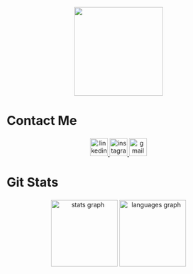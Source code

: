 <br clear="both">

<div align="center">
  <img height="200" src="https://media.licdn.com/dms/image/v2/D4E16AQFjOjQtaocfEg/profile-displaybackgroundimage-shrink_350_1400/B4EZVC6MvhHcAg-/0/1740584309074?e=1746057600&v=beta&t=ndYGXkGcctjbXnpsOkPyPnN_sY90FhFvwwDS40oDWow"  />
</div>

###

<h1 align="left">Contact Me</h1>

###

<div align="center">
  <a href="https://www.linkedin.com/in/bowoye/" target="_blank">
    <img src="https://img.shields.io/static/v1?message=LinkedIn&logo=linkedin&label=&color=0077B5&logoColor=white&labelColor=&style=for-the-badge" height="40" alt="linkedin logo"  />
  </a>
  <a href="https://www.instagram.com/bowlyntt/" target="_blank">
    <img src="https://img.shields.io/static/v1?message=Instagram&logo=instagram&label=&color=E4405F&logoColor=white&labelColor=&style=for-the-badge" height="40" alt="instagram logo"  />
  </a>
  <a href="mailto:b.oyedepo@outlook.com" target="_blank">
    <img src="https://img.shields.io/static/v1?message=email&logo=gmail&label=&color=D14836&logoColor=white&labelColor=&style=for-the-badge" height="40" alt="gmail logo"  />
  </a>
</div>

###

<h1 align="left">Git Stats</h1>

###

<div align="center">
  <img src="https://github-readme-stats.vercel.app/api?username=StreetTT&hide_title=true&hide_rank=true&show_icons=true&include_all_commits=false&count_private=true&disable_animations=false&theme=vision-friendly-dark&locale=en&hide_border=true&order=1&custom_title=%20" height="150" alt="stats graph"  />
  <img src="https://github-readme-stats.vercel.app/api/top-langs?username=StreetTT&locale=en&hide_title=true&layout=compact&card_width=320&langs_count=5&theme=vision-friendly-dark&hide_border=true&order=2" height="150" alt="languages graph"  />
</div>

###

